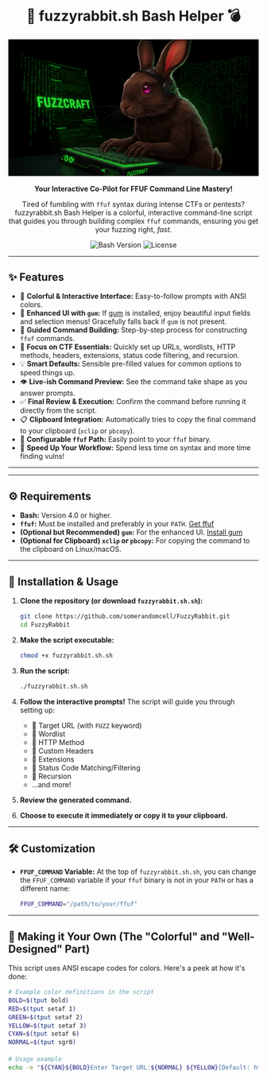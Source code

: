 <div align="center">

# 🚀 fuzzyrabbit.sh Bash Helper 💣

<img src="Image_fx.jpg" alt="fuzzyrabbit.sh Banner" width="700"/>
<!-- You'll need to create a banner image and put it in an 'assets' folder -->

**Your Interactive Co-Pilot for FFUF Command Line Mastery!**

Tired of fumbling with `ffuf` syntax during intense CTFs or pentests?
fuzzyrabbit.sh Bash Helper is a colorful, interactive command-line script that guides you through building complex `ffuf` commands, ensuring you get your fuzzing right, *fast*.

![Bash Version](https://img.shields.io/badge/Bash-%3E%3D4.0-blue?style=for-the-badge&logo=gnu-bash)
![License](https://img.shields.io/badge/License-MIT-green?style=for-the-badge)
<!-- Optional: Add a CI/CD badge if you set one up -->

</div>

---

## ✨ Features

*   🎨 **Colorful & Interactive Interface:** Easy-to-follow prompts with ANSI colors.
*   💄 **Enhanced UI with `gum`:** If [gum](https://github.com/charmbracelet/gum) is installed, enjoy beautiful input fields and selection menus! Gracefully falls back if `gum` is not present.
*   🧭 **Guided Command Building:** Step-by-step process for constructing `ffuf` commands.
*   🎯 **Focus on CTF Essentials:** Quickly set up URLs, wordlists, HTTP methods, headers, extensions, status code filtering, and recursion.
*   💡 **Smart Defaults:** Sensible pre-filled values for common options to speed things up.
*   👁️ **Live-ish Command Preview:** See the command take shape as you answer prompts.
*   ✅ **Final Review & Execution:** Confirm the command before running it directly from the script.
*   📋 **Clipboard Integration:** Automatically tries to copy the final command to your clipboard (`xclip` or `pbcopy`).
*   🔧 **Configurable `ffuf` Path:** Easily point to your `ffuf` binary.
*   🚀 **Speed Up Your Workflow:** Spend less time on syntax and more time finding vulns!

---


---

## ⚙️ Requirements

*   **Bash:** Version 4.0 or higher.
*   **`ffuf`:** Must be installed and preferably in your `PATH`. [Get ffuf](https://github.com/ffuf/ffuf)
*   **(Optional but Recommended) `gum`:** For the enhanced UI. [Install gum](https://github.com/charmbracelet/gum#installation)
*   **(Optional for Clipboard) `xclip` or `pbcopy`:** For copying the command to the clipboard on Linux/macOS.

---

## 🚀 Installation & Usage

1.  **Clone the repository (or download `fuzzyrabbit.sh.sh`):**
    ```bash
    git clone https://github.com/somerandomcell/FuzzyRabbit.git
    cd FuzzyRabbit
    ```
    
2.  **Make the script executable:**
    ```bash
    chmod +x fuzzyrabbit.sh.sh
    ```

3.  **Run the script:**
    ```bash
    ./fuzzyrabbit.sh.sh
    ```

4.  **Follow the interactive prompts!** The script will guide you through setting up:
    *   🎯 Target URL (with `FUZZ` keyword)
    *   📖 Wordlist
    *   📡 HTTP Method
    *   👤 Custom Headers
    *   📎 Extensions
    *   🚦 Status Code Matching/Filtering
    *   🔄 Recursion
    *   ...and more!

5.  **Review the generated command.**

6.  **Choose to execute it immediately or copy it to your clipboard.**

---

## 🛠️ Customization

*   **`FFUF_COMMAND` Variable:**
    At the top of `fuzzyrabbit.sh.sh`, you can change the `FFUF_COMMAND` variable if your `ffuf` binary is not in your `PATH` or has a different name:
    ```bash
    FFUF_COMMAND="/path/to/your/ffuf"
    ```

---

## 🎨 Making it Your Own (The "Colorful" and "Well-Designed" Part)

This script uses ANSI escape codes for colors. Here's a peek at how it's done:

```bash
# Example color definitions in the script
BOLD=$(tput bold)
RED=$(tput setaf 1)
GREEN=$(tput setaf 2)
YELLOW=$(tput setaf 3)
CYAN=$(tput setaf 6)
NORMAL=$(tput sgr0)

# Usage example
echo -e "${CYAN}${BOLD}Enter Target URL:${NORMAL} ${YELLOW}[Default: http://localhost/FUZZ]${NORMAL}"

